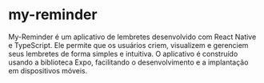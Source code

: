 # my-reminder
My-Reminder é um aplicativo de lembretes desenvolvido com React Native e TypeScript. Ele permite que os usuários criem, visualizem e gerenciem seus lembretes de forma simples e intuitiva. O aplicativo é construído usando a biblioteca Expo, facilitando o desenvolvimento e a implantação em dispositivos móveis.
